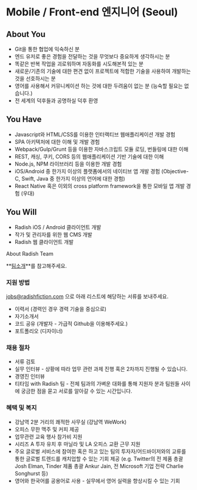 
# Mobile / Front-end 엔지니어 (Seoul)


## About You

- Git을 통한 협업에 익숙하신 분
- 엔드 유저로 좋은 경험을 전달하는 것을 무엇보다 중요하게 생각하시는 분
- 똑같은 반복 작업을 괴로워하며 자동화를 시도해본적 있는 분
- 새로운/기존의 기술에 대한 편견 없이 프로젝트에 적합한 기술을 사용하여 개발하는 것을 선호하시는 분
- 영어를 사용해서 커뮤니케이션 하는 것에 대한 두려움이 없는 분 (능숙할 필요는 없습니다.)
- 전 세계의 덕후들과 공명하실 덕후 환영


## You Have

- Javascript와 HTML/CSS를 이용한 인터랙티브 웹애플리케이션 개발 경험
- SPA 아키텍처에 대한 이해 및 개발 경험
- Webpack/Gulp/Grunt 등을 이용한 자바스크립트 모듈 로딩, 번들링에 대한 이해
- REST, 캐싱, 쿠키, CORS 등의 웹애플리케이션 기반 기술에 대한 이해
- Node.js, NPM 라이브러리 등을 이용한 개발 경험
- iOS/Android 중 한가지 이상의 플랫폼에서의 네이티브 앱 개발 경험 (Objective-C, Swift, Java 중 한가지 이상의 언어에 대한 경험)
- React Native 혹은 이외의 cross platform framework을 통한 모바일 앱 개발 경험 (우대)


## You Will

- Radish iOS / Android 클라이언트 개발
- 작가 및 관리자를 위한 웹 CMS 개발
- Radish 웹 클라이언트 개발


About Radish Team

**[팀소개](https://github.com/radishmedia/team/blob/master/README.md)**를 참고해주세요.


### 지원 방법

jobs@radishfiction.com 으로 아래 리스트에 해당하는 서류를 보내주세요. 

- 이력서 (경력인 경우 경력 기술을 중심으로)
- 자기소개서
- 코드 공유 (개발자 - 가급적 Github을 이용해주세요.) 
- 포트폴리오 (디자이너)


### 채용 절차

- 서류 검토
- 실무 인터뷰 - 상황에 따라 업무 관련 과제 진행 혹은 2차까지 진행될 수 있습니다.
- 경영진 인터뷰
- 티타임 with Radish 팀 - 전체 팀과의 가벼운 대화를 통해 지원자 분과 팀원들 사이에 궁금한 점을 묻고 서로를 알아갈 수 있는 시간입니다.


### 혜택 및 복지

- 강남역 2분 거리의 쾌적한 사무실 (강남역 WeWork)
- 오피스 무한 맥주 및 커피 제공
- 업무관련 교육 행사 참가비 지원
- 시리즈 A 투자 유치 후 마닐라 및 LA 오피스 교환 근무 지원
- 주요 글로벌 서비스에 참여한 혹은 하고 있는 팀의 투자자/어드바이저와의 교류를 통한 글로벌 트렌드를 캐치업할 수 있는 기회 제공 (e.g. Twitter의 전 제품 총괄 Josh Elman, Tinder 제품 총괄 Ankur Jain, 전 Microsoft 기업 전략 Charlie Songhurst 등)
- 영어와 한국어를 공용어로 사용 - 실무에서 영어 실력을 향상시킬 수 있는 기회
